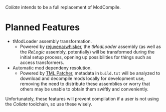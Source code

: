 _Collate_ intends to be a full replacement of ModCompile.

# Planned Features
* tModLoader assembly transformation.
  * Powered by [rejuvena/whisker](https://github.com/rejuvena/whisker), the _tModLoader_ assembly (as well as the _ReLogic_ assembly, potentially) will be transformed during the initial setup process, opening up possibilities for things such as access transformers.
* Automatic mod dependeny resolution.
  * Powered by [TML.Patcher](https://github.com/Steviegt6/TML.Patcher), metadata in `build.txt` will be analyzed to download and decompile mods locally for development use, removing the need to distribute these assemblies or worry that others may be unable to obtain them swiftly and conveniently.

Unfortunately, these features will prevent compilation if a user is not using the _Collate_ toolchain, so use these wisely.
